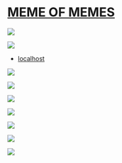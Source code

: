 # [MEME OF MEMES](https://github.com/lafelabs/meme)

![](memes/qrcode.png)

![](memes/qrcode-page.png)

 - [localhost](http://localhost/)

![](memes/meme1.svg)

![](memes/meme2.svg)

![](memes/meme3.svg)

![](memes/meme4.svg)

![](memes/meme5.svg)

![](memes/meme6.svg)

![](memes/meme7.svg)